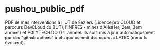 # pushou_public_pdf
PDF de mes interventions à l'IUT de Béziers (Licence pro CLOUD et parcours DevCLoud du BUT), l'INFRES - mines d'Alès(1er, 2em, 3em années) et POLYTECH DO (1er année).
Ils sont mis à jour automatiquement par des "github actions" à chaque commit des sources LATEX (donc ils évoluent).

 
